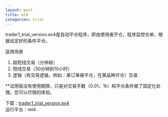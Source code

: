 ```yaml
---
layout: post
title: mt4
categories: trial
---
```


trader1_trial_version.ex4是自动平仓程序，即由使用者开仓，程序监控仓单，根据设定好的条件平仓。

适用场景

1. 超短线交易（分钟级）
2. 短线交易（30分钟到10小时）
3. 逻辑（有交易逻辑，例如：某订单被平仓，在某品种开仓）交易

**试用版没有使用期限，只是对交易手数（0.01，1k）和平仓条件做了固定化处理。您可以尽情的体验。

下载：[trader1_trial_version.ex4](/assets/trial/trader1_trial_version.ex4)  
运行平台：mt4
